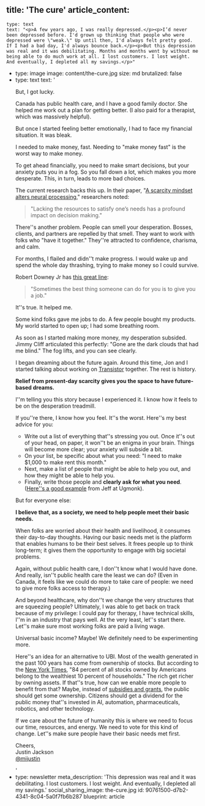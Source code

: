 title: 'The cure'
article_content:
  -
    type: text
    text: "<p>A few years ago, I was really depressed.</p><p>I’d never been depressed before. I'd grown up thinking that people who were depressed were \"weak.\" Up until then, I'd always felt pretty good. If I had a bad day, I'd always bounce back.</p><p>But this depression was real and it was debilitating. Months and months went by without me being able to do much work at all. I lost customers. I lost weight. And eventually, I depleted all my savings.</p>"
  -
    type: image
    image: content/the-cure.jpg
    size: md
    brutalized: false
  -
    type: text
    text: '<p>But, I got lucky.</p><p>Canada has public health care, and I have a good family doctor. She helped me work out a plan for getting better. (I also paid for a therapist, which was massively helpful).</p><p>But once I started feeling better emotionally, I had to face my financial situation. It was bleak.</p><p>I needed to make money, fast. Needing to "make money fast" is the worst way to make money.</p><p>To get ahead financially, you need to make smart decisions, but your anxiety puts you in a fog. So you fall down a lot, which makes you more desperate. This, in turn, leads to more bad choices.</p><p>The current research backs this up. In their paper, "<a href="https://www.ncbi.nlm.nih.gov/pmc/articles/PMC6575633/" target="_blank" rel="noopener noreferrer">A scarcity mindset alters neural processing</a>," researchers noted:</p><blockquote><p>"Lacking the resources to satisfy one’s needs has a profound impact on decision making."</p></blockquote><p>There''s another problem. People can smell your desperation. Bosses, clients, and partners are repelled by that smell. They want to work with folks who "have it together." They''re attracted to confidence, charisma, and calm.</p><p>For months, I flailed and didn''t make progress. I would wake up and spend the whole day thrashing, trying to make money so I could survive.</p><p>Robert Downey Jr has&nbsp;<a href="https://twitter.com/mijustin/status/1251555726322892800" target="_blank" rel="noopener noreferrer">this great line</a>:</p><blockquote><p>"Sometimes the best thing someone can do for you is to give you a job."</p></blockquote><p>It''s true. It helped me.</p><p>Some kind folks gave me jobs to do. A few people bought my products. My world started to open up; I had some breathing room.</p><p>As soon as I started making more money, my desperation subsided. Jimmy Cliff articulated this perfectly: "Gone are the dark clouds that had me blind." The fog lifts, and you can see clearly.</p><p>I began dreaming about the future again. Around this time, Jon and I started talking about working on&nbsp;<a href="https://transistor.fm/?via=justin" target="_blank" rel="noopener noreferrer">Transistor</a>&nbsp;together. The rest is history.</p><p><strong>Relief from present-day scarcity gives you the space to have future-based dreams.</strong></p><p>I''m telling you this story because I experienced it. I know how it feels to be on the desperation treadmill.</p><p>If you''re there, I know how you feel. It''s the worst. Here''s my best advice for you:</p><ul><li>Write out a list of everything that''s stressing you out. Once it''s out of your head, on paper, it won''t be an enigma in your brain. Things will become more clear; your anxiety will subside a bit.</li><li>On your list, be specific about what you need: "I need to make $1,000 to make rent this month."</li><li>Next, make a list of people that might be able to help you out, and how they might be able to help you.</li><li>Finally, write those people and&nbsp;<strong>clearly ask for what you need</strong>. (<a href="https://manage.kmail-lists.com/subscriptions/web-view?a=aVinKJ&amp;c=A7KHyn&amp;r=pUKas84&amp;m=JuByd4&amp;k=ed1fcd24dbdccfe5f7fb5e3ab6e807d7" target="_blank" rel="noopener noreferrer">Here''s a good example</a>&nbsp;from Jeff at Ugmonk).</li></ul><p>But for everyone else:</p><p><strong>I believe that, as a society, we need to help people meet their basic needs.</strong></p><p>When folks are worried about their health and livelihood, it consumes their day-to-day thoughts. Having our basic needs met is the platform that enables humans to be their best selves. It frees people up to think long-term; it gives them the opportunity to engage with big societal problems.</p><p>Again, without public health care, I don''t know what I would have done. And really, isn''t public health care the least we can do? (Even in Canada, it feels like we could do more to take care of people: we need to give more folks access to therapy.)</p><p>And beyond healthcare, why don''t we change the very structures that are squeezing people? Ultimately, I was able to get back on track because of my privilege: I could pay for therapy, I have technical skills, I''m in an industry that pays well. At the very least, let''s start there. Let''s make sure most working folks are paid a living wage.</p><p>Universal basic income? Maybe! We definitely need to be experimenting more.</p><p>Here''s an idea for an alternative to UBI. Most of the wealth generated in the past 100 years has come from ownership of stocks. But according to the&nbsp;<a href="https://www.nytimes.com/2018/02/08/business/economy/stocks-economy.html">New York Times</a>, "84 percent of all stocks owned by Americans belong to the wealthiest 10 percent of households." The rich get richer by owning assets. If that''s true, how can we enable more people to benefit from that? Maybe, instead of <a href="https://www.latimes.com/business/la-fi-hy-musk-subsidies-20150531-story.html">subsidies and grants</a>, the public should get some ownership. Citizens should get a dividend for the public money that''s invested in AI, automation, pharmaceuticals, robotics, and other technology.</p><p>If we care about the future of humanity this is where we need to focus our time, resources, and energy. We need to vote for this kind of change. Let''s make sure people have their basic needs met first.</p><p>Cheers,<br>Justin Jackson<br>​<a href="https://twitter.com/mijustin" target="_blank" rel="noopener noreferrer">@mijustin</a></p>'
  -
    type: newsletter
meta_description: 'This depression was real and it was debilitating. I lost customers. I lost weight. And eventually, I depleted all my savings.'
social_sharing_image: the-cure.jpg
id: 90761500-d7b2-4341-8c04-5a0f7fb6b287
blueprint: article
